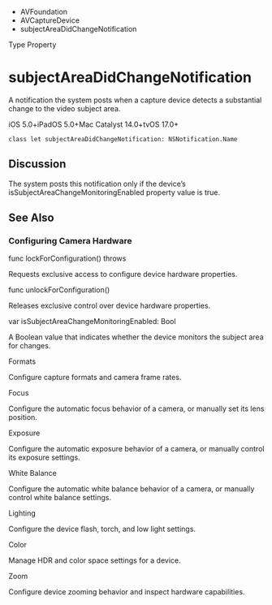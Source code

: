 

- AVFoundation
- AVCaptureDevice
-  subjectAreaDidChangeNotification 

Type Property

# subjectAreaDidChangeNotification

A notification the system posts when a capture device detects a substantial change to the video subject area.

iOS 5.0+iPadOS 5.0+Mac Catalyst 14.0+tvOS 17.0+

``` source
class let subjectAreaDidChangeNotification: NSNotification.Name
```

## Discussion

The system posts this notification only if the device’s isSubjectAreaChangeMonitoringEnabled property value is true.

## See Also

### Configuring Camera Hardware

func lockForConfiguration() throws

Requests exclusive access to configure device hardware properties.

func unlockForConfiguration()

Releases exclusive control over device hardware properties.

var isSubjectAreaChangeMonitoringEnabled: Bool

A Boolean value that indicates whether the device monitors the subject area for changes.

Formats

Configure capture formats and camera frame rates.

Focus

Configure the automatic focus behavior of a camera, or manually set its lens position.

Exposure

Configure the automatic exposure behavior of a camera, or manually control its exposure settings.

White Balance

Configure the automatic white balance behavior of a camera, or manually control white balance settings.

Lighting

Configure the device flash, torch, and low light settings.

Color

Manage HDR and color space settings for a device.

Zoom

Configure device zooming behavior and inspect hardware capabilities.

